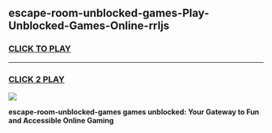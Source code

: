 
## escape-room-unblocked-games-Play-Unblocked-Games-Online-rrljs
<h3>
<a href="https://premium76.site?title=escape-room-unblocked-games&ref=25A">CLICK TO PLAY</a></h3>
<hr>

<h3>
<a href="https://premium76.site?title=escape-room-unblocked-games&ref=25A">CLICK 2 PLAY</a>
  
</h3>

<a href="https://premium76.site?title=escape-room-unblocked-games&ref=25A"><img src="https://clearcache.store/games.png"></a>


**escape-room-unblocked-games games unblocked: Your Gateway to Fun and Accessible Online Gaming**
